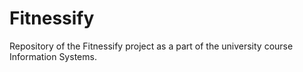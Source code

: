 # Fitnessify

Repository of the Fitnessify project as a part of the university course Information Systems.
